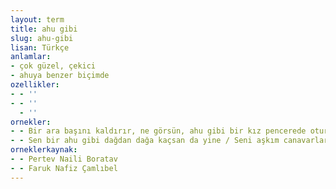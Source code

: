 ```yaml
---
layout: term
title: ahu gibi
slug: ahu-gibi
lisan: Türkçe
anlamlar:
- çok güzel, çekici
- ahuya benzer biçimde
ozellikler:
- - ''
- - ''
  - ''
ornekler:
- - Bir ara başını kaldırır, ne görsün, ahu gibi bir kız pencerede oturmuş...
- - Sen bir ahu gibi dağdan dağa kaçsan da yine / Seni aşkım canavarlar gibi takip edecek
orneklerkaynak:
- - Pertev Naili Boratav
- - Faruk Nafiz Çamlıbel
---
```

